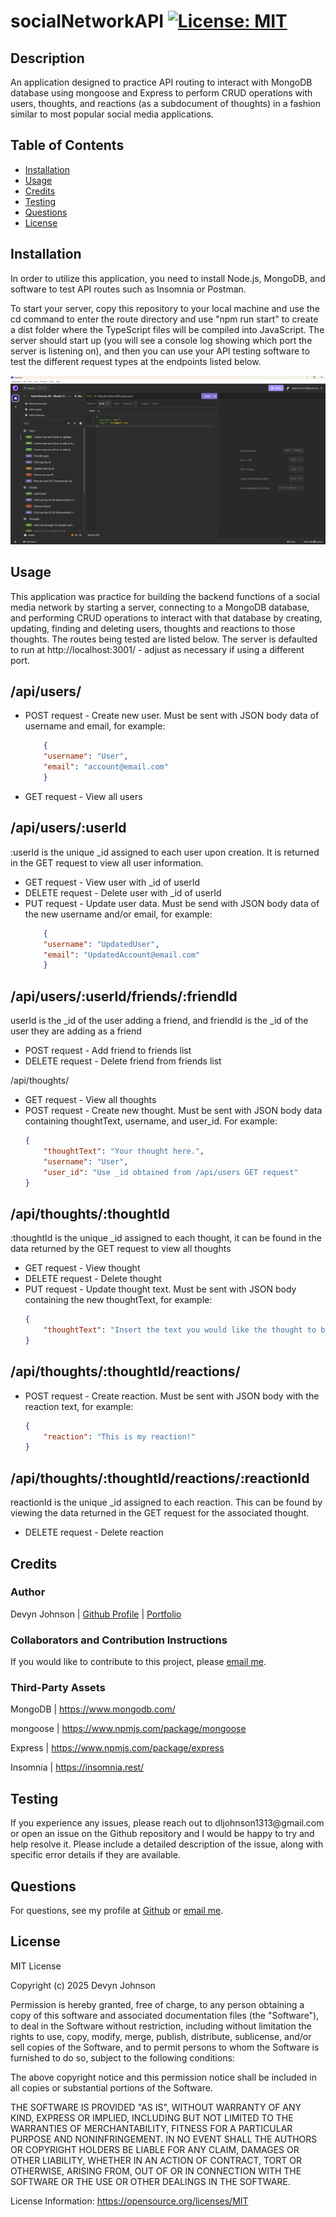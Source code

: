 # socialNetworkAPI [![License: MIT](https://img.shields.io/badge/License-MIT-yellow.svg)](https://opensource.org/licenses/MIT)
            
## Description
<p>An application designed to practice API routing to interact with MongoDB database using mongoose and Express to perform CRUD operations with users, thoughts, and reactions (as a subdocument of thoughts) in a fashion similar to most popular social media applications.</p>
            
## Table of Contents
- [Installation](#installation)
- [Usage](#usage)
- [Credits](#credits)
- [Testing](#testing)
- [Questions](#questions)
- [License](#license)
            
## Installation
<p>In order to utilize this application, you need to install Node.js, MongoDB, and software to test API routes such as Insomnia or Postman.</p>

<p>To start your server, copy this repository to your local machine and use the cd command to enter the route directory and use "npm run start" to create a dist folder where the TypeScript files will be compiled into JavaScript. The server should start up (you will see a console log showing which port the server is listening on), and then you can use your API testing software to test the different request types at the endpoints listed below.</p>

![screenshot of insomnia](./src/images/insomniaScreenshot.png)
            
## Usage
<p>This application was practice for building the backend functions of a social media network by starting a server, connecting to a MongoDB database, and performing CRUD operations to interact with that database by creating, updating, finding and deleting users, thoughts and reactions to those thoughts. The routes being tested are listed below. The server is defaulted to run at http://localhost:3001/ - adjust as necessary if using a different port.</p>

<h2>/api/users/</h2>
<ul>
<li>POST request - Create new user. Must be sent with JSON body data of username and email, for example:

``` JSON
    {
    "username": "User",
    "email": "account@email.com"
    }
```
</li>
<li>GET request - View all users</li>
</ul>

<h2>/api/users/:userId</h2>
<p>:userId is the unique _id assigned to each user upon creation. It is returned in the GET request to view all user information.</p>
<ul>
<li>GET request - View user with _id of userId</li>
<li>DELETE request - Delete user with _id of userId</li>
<li>PUT request - Update user data. Must be send with JSON body data of the new username and/or email, for example:

``` JSON
    {
    "username": "UpdatedUser",
    "email": "UpdatedAccount@email.com"
    }
```
</li>
</ul>

<h2>/api/users/:userId/friends/:friendId</h2>
<p>userId is the _id of the user adding a friend, and friendId is the _id of the user they are adding as a friend
<ul>
<li>POST request - Add friend to friends list</li>
<li>DELETE request - Delete friend from friends list</li>
</ul>

<p>/api/thoughts/</p>
<ul>
<li>GET request - View all thoughts</li>
<li>POST request - Create new thought. Must be sent with JSON body data containing thoughtText, username, and user_id. For example:

``` JSON
{
    "thoughtText": "Your thought here.",
    "username": "User",
    "user_id": "Use _id obtained from /api/users GET request"
}
```
</li>
</ul>

<h2>/api/thoughts/:thoughtId</h2>
<p>:thoughtId is the unique _id assigned to each thought, it can be found in the data returned by the GET request to view all thoughts
<ul>
<li>GET request - View thought</li>
<li>DELETE request - Delete thought</li>
<li>PUT request - Update thought text. Must be sent with JSON body containing the new thoughtText, for example:

``` JSON
{
    "thoughtText": "Insert the text you would like the thought to be updated to here."
}
```

</li>
</ul>
<h2>/api/thoughts/:thoughtId/reactions/</h2>
<ul>
<li>POST request - Create reaction. Must be sent with JSON body with the reaction text, for example:

``` JSON
{
    "reaction": "This is my reaction!"
}
```

</li>
</ul>

<h2>/api/thoughts/:thoughtId/reactions/:reactionId</h2>
<p>reactionId is the unique _id assigned to each reaction. This can be found by viewing the data returned in the GET request for the associated thought.</p>
<ul>
<li>DELETE request - Delete reaction</li>

</ul>

## Credits

### Author
<p>Devyn Johnson | <a href="https://github.com/DevynJohnson">Github Profile</a> | <a href="https://devynjohnson.me"> Portfolio</a></p>
        
### Collaborators and Contribution Instructions

<p>If you would like to contribute to this project, please <a href="mailto:dljohnson1313@gmail.com">email me</a>.</p>
            
### Third-Party Assets
<p>MongoDB | <a href="https://www.mongodb.com/">https://www.mongodb.com/</a></p><p>mongoose | <a href="https://www.npmjs.com/package/mongoose">https://www.npmjs.com/package/mongoose</a></p><p>Express | <a href="https://www.npmjs.com/package/express">https://www.npmjs.com/package/express</a></p><p>Insomnia | <a href="https://insomnia.rest/">https://insomnia.rest/</a></p>

## Testing
<p>If you experience any issues, please reach out to dljohnson1313@gmail.com or open an issue on the Github repository and I would be happy to try and help resolve it. Please include a detailed description of the issue, along with specific error details if they are available.</p>

## Questions
<p>For questions, see my profile at <a href="https://github.com/DevynJohnson">Github</a> or <a href="mailto:dljohnson1313@gmail.com">email me</a>.</p>
            
## License
<p>MIT License

Copyright (c) 2025 Devyn Johnson

Permission is hereby granted, free of charge, to any person obtaining a copy
of this software and associated documentation files (the "Software"), to deal
in the Software without restriction, including without limitation the rights
to use, copy, modify, merge, publish, distribute, sublicense, and/or sell
copies of the Software, and to permit persons to whom the Software is
furnished to do so, subject to the following conditions:

The above copyright notice and this permission notice shall be included in all
copies or substantial portions of the Software.

THE SOFTWARE IS PROVIDED "AS IS", WITHOUT WARRANTY OF ANY KIND, EXPRESS OR
IMPLIED, INCLUDING BUT NOT LIMITED TO THE WARRANTIES OF MERCHANTABILITY,
FITNESS FOR A PARTICULAR PURPOSE AND NONINFRINGEMENT. IN NO EVENT SHALL THE
AUTHORS OR COPYRIGHT HOLDERS BE LIABLE FOR ANY CLAIM, DAMAGES OR OTHER
LIABILITY, WHETHER IN AN ACTION OF CONTRACT, TORT OR OTHERWISE, ARISING FROM,
OUT OF OR IN CONNECTION WITH THE SOFTWARE OR THE USE OR OTHER DEALINGS IN THE
SOFTWARE.</p>
<p>License Information: <a href="https://opensource.org/licenses/MIT">https://opensource.org/licenses/MIT</a></p>
